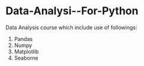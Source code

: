 # Data-Analysi--For-Python
Data Analysis course which include use of followings:
1.    Pandas
2.    Numpy 
3.    Matplotlib 
4.    Seaborne
